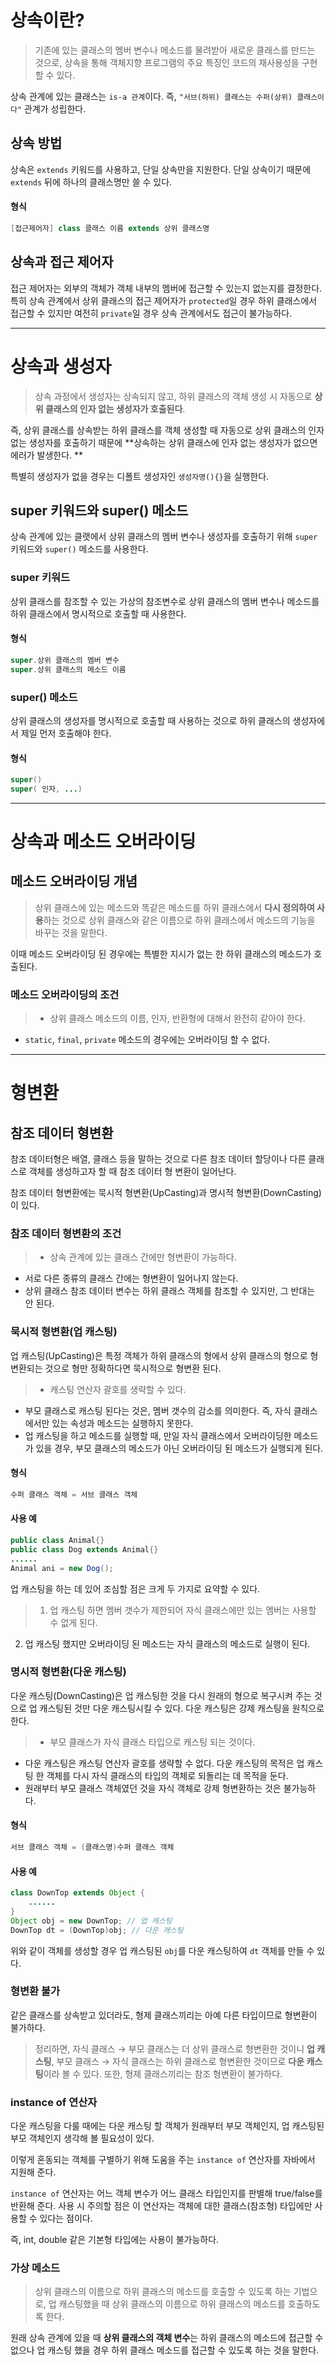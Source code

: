 
# 상속이란?
> 기존에 있는 클래스의 멤버 변수나 메소드를 물려받아 새로운 클래스를 만드는 것으로, 상속을 통해 객체지향 프로그램의 주요 특징인 코드의 재사용성을 구현할 수 있다.

상속 관계에 있는 클래스는 `is-a 관계`이다. 즉, `"서브(하위) 클래스는 수퍼(상위) 클래스이다"` 관계가 성립한다.

## 상속 방법
상속은 `extends` 키워드를 사용하고, 단일 상속만을 지원한다. 단일 상속이기 때문에 `extends` 뒤에 하나의 클래스명만 쓸 수 있다.

#### 형식
```java
[접근제어자] class 클래스 이름 extends 상위 클래스명
```

## 상속과 접근 제어자
접근 제어자는 외부의 객체가 객체 내부의 멤버에 접근할 수 있는지 없는지를 결정한다. 
특히 상속 관계에서 상위 클래스의 접근 제어자가 `protected`일 경우 하위 클래스에서 접근할 수 있지만 여전히 `private`일 경우 상속 관계에서도 접근이 불가능하다.

<hr>

# 상속과 생성자
>상속 과정에서 생성자는 상속되지 않고, 하위 클래스의 객체 생성 시 자동으로 **상위 클래스의 인자 없는 생성자가 호출된다**. 

즉, 상위 클래스를 상속받는 하위 클래스를 객체 생성할 때 자동으로 상위 클래스의 인자 없는 생성자를 호출하기 때문에 **상속하는 상위 클래스에 인자 없는 생성자가 없으면 에러가 발생한다. **

특별히 생성자가 없을 경우는 디폴트 생성자인 `생성자명(){}`을 실행한다.


## super 키워드와 super() 메소드
상속 관계에 있는 클랫에서 상위 클래스의 멤버 변수나 생성자를 호출하기 위해 `super` 키워드와 `super()` 메소드를 사용한다.

### super 키워드
상위 클래스를 참조할 수 있는 가상의 참조변수로 상위 클래스의 멤버 변수나 메소드를 하위 클래스에서 명시적으로 호출할 때 사용한다.

 #### 형식
```java
super.상위 클래스의 멤버 변수
super.상위 클래스의 메소드 이름
```


### super() 메소드
상위 클래스의 생성자를 명시적으로 호출할 때 사용하는 것으로 하위 클래스의 생성자에서 제일 먼저 호출해야 한다.

#### 형식
```java
super()
super( 인자, ...)
```

<hr>

# 상속과 메소드 오버라이딩
## 메소드 오버라이딩 개념
>상위 클래스에 있는 메소드와 똑같은 메소드를 하위 클래스에서 **다시 정의하여 사용**하는 것으로 상위 클래스와 같은 이름으로 하위 클래스에서 메소드의 기능을 바꾸는 것을 말한다.

이때 메소드 오버라이딩 된 경우에는 특별한 지시가 없는 한 하위 클래스의 메소드가 호출된다.

### 메소드 오버라이딩의 조건
>- 상위 클래스 메소드의 이름, 인자, 반환형에 대해서 완전히 같아야 한다.
- `static`, `final`, `private` 메소드의 경우에는 오버라이딩 할 수 없다.

<hr>

# 형변환
## 참조 데이터 형변환
참조 데이터형은 배열, 클래스 등을 말하는 것으로 다른 참조 데이터 할당이나 다른 클래스로 객체를 생성하고자 할 때 참조 데이터 형 변환이 일어난다.

참조 데이터 형변환에는 묵시적 형변환(UpCasting)과 명시적 형변환(DownCasting)이 있다.

### 참조 데이터 형변환의 조건
>- 상속 관계에 있는 클래스 간에만 형변환이 가능하다.
- 서로 다른 종류의 클래스 간에는 형변환이 일어나지 않는다.
- 상위 클래스 참조 데이터 변수는 하위 클래스 객체를 참조할 수 있지만, 그 반대는 안 된다.

### 묵시적 형변환(업 캐스팅)
업 캐스팅(UpCasting)은 특정 객체가 하위 클래스의 형에서 상위 클래스의 형으로 형변환되는 것으로 형만 정확하다면 묵시적으로 형변환 된다.

>- 캐스팅 연산자 괄호를 생략할 수 있다.
- 부모 클래스로 캐스팅 된다는 것은, 멤버 갯수의 감소를 의미한다.
즉, 자식 클래스에서만 있는 속성과 메소드는 실행하지 못한다.
- 업 캐스팅을 하고 메소드를 실행할 때, 만일 자식 클래스에서 오버라이딩한 메소드가 있을 경우, 부모 클래스의 메소드가 아닌 오버라이딩 된 메소드가 실행되게 된다.

#### 형식
```java
수퍼 클래스 객체 = 서브 클래스 객체
```
#### 사용 예
```java
public class Animal{}
public class Dog extends Animal{}
......
Animal ani = new Dog();
```
업 캐스팅을 하는 데 있어 조심할 점은 크게 두 가지로 요약할 수 있다.
> 1. 업 캐스팅 하면 멤버 갯수가 제한되어 자식 클래스에만 있는 멤버는 사용할 수 없게 된다.
2. 업 캐스팅 했지만 오버라이딩 된 메소드는 자식 클래스의 메소드로 실행이 된다.

### 명시적 형변환(다운 캐스팅)
다운 캐스팅(DownCasting)은 업 캐스팅한 것을 다시 원래의 형으로 복구시켜 주는 것으로 업 캐스팅된 것만 다운 캐스팅시킬 수 있다. 다운 캐스팅은 강제 캐스팅을 원칙으로 한다.

> - 부모 클래스가 자식 클래스 타입으로 캐스팅 되는 것이다.
- 다운 캐스팅은 캐스팅 연산자 괄호를 생략할 수 없다.
다운 캐스팅의 목적은 업 캐스팅 한 객체를 다시 자식 클래스의 타입의 객체로 되돌리는 데 목적을 둔다.
- 원래부터 부모 클래스 객체였던 것을 자식 객체로 강제 형변환하는 것은 불가능하다.

#### 형식
```java
서브 클래스 객체 = (클래스명)수퍼 클래스 객체
```

#### 사용 예
```java
class DownTop extends Object {
	......
}
Object obj = new DownTop; // 업 캐스팅
DownTop dt = (DownTop)obj; // 다운 캐스팅
```
위와 같이 객체를 생성할 경우 업 캐스팅된 `obj`를 다운 캐스팅하여 `dt` 객체를 만들 수 있다.

### 형변환 불가
같은 클래스를 상속받고 있더라도, 형제 클래스끼리는 아예 다른 타입이므로 형변환이 불가하다.



>정리하면, 자식 클래스 → 부모 클래스는 더 상위 클래스로 형변환한 것이니 **업 캐스팅**, 부모 클래스 → 자식 클래스는 하위 클래스로 형변환한 것이므로 **다운 캐스팅**이라 볼 수 있다. 또한, 형제 클래스끼리는 참조 형변환이 불가하다.

### instance of 연산자
다운 캐스팅을 다룰 때에는 다운 캐스팅 할 객체가 원래부터 부모 객체인지, 업 캐스팅된 부모 객체인지 생각해 볼 필요성이 있다.

이렇게 혼동되는 객체를 구별하기 위해 도움을 주는 `instance of` 연산자를 자바에서 지원해 준다.

`instance of` 연산자는 어느 객체 변수가 어느 클래스 타입인지를 판별해 true/false를 반환해 준다. 사용 시 주의할 점은 이 연산자는 객체에 대한 클래스(참조형) 타입에만 사용할 수 있다는 점이다.

즉, int, double 같은 기본형 타입에는 사용이 불가능하다.


### 가상 메소드
>상위 클래스의 이름으로 하위 클래스의 메소드를 호출할 수 있도록 하는 기법으로, 업 캐스팅했을 때 상위 클래스의 이름으로 하위 클래스의 메소드를 호출하도록 한다. 

원래 상속 관계에 있을 때 **상위 클래스의 객체 변수**는 하위 클래스의 메소드에 접근할 수 없으나 업 캐스팅 했을 경우 하위 클래스 메소드를 접근할 수 있도록 하는 것을 말한다.

 